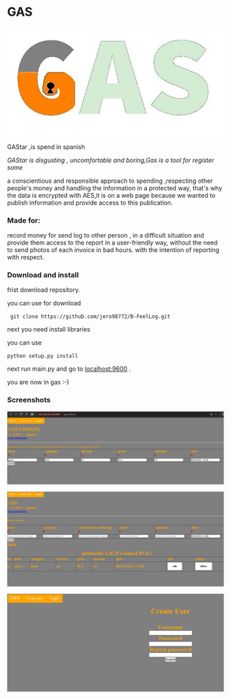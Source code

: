 # GAS

![logo](https://github.com/jero98772/GAS/blob/master/static/img/logo.jpg?raw=true)

GAStar ,is spend in spanish

*GAStar is disgusting , uncomfortable and boring,Gas is a tool for register some*

a conscientious and responsible approach to spending ,respecting other people's money and handling the information in a protected way, that's why the data is encrypted with AES,it is on a web page because we wanted to publish information and provide access to this publication.

### Made for:

record money for send log to other person , in a difficult situation and provide them access to the report in a user-friendly way, without the need to send photos of each invoice in bad hours.
with the intention of reporting with respect.

### Download and install
frist download repository.

you can use for download
	
	 git clone https://github.com/jero98772/B-FeelLog.git

next you need install libraries

you can use 

	python setup.py install

next run main.py and go to [localhost:9600](localhost:9600) .

you are now in gas :-)


### Screenshots

![Screenshot1](https://github.com/jero98772/GAS/blob/master/static/img/2021-06-12-150137_1345x455_scrot.png?raw=true)

![Screenshot2](https://github.com/jero98772/GAS/blob/master/static/img/2021-06-12-150058_1343x591_scrot.png?raw=true)

![Screenshot3](https://github.com/jero98772/GAS/blob/master/static/img/2021-06-12-145937_906x409_scrot.png)
